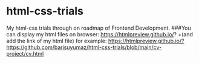 # html-css-trials
My html-css trials through on roadmap of Frontend Development.
###You can display my html files on browser:
https://htmlpreview.github.io/? +(and add the link of my html file)
for example: https://htmlpreview.github.io/?https://github.com/barisuyumaz/html-css-trials/blob/main/cv-project/cv.html
